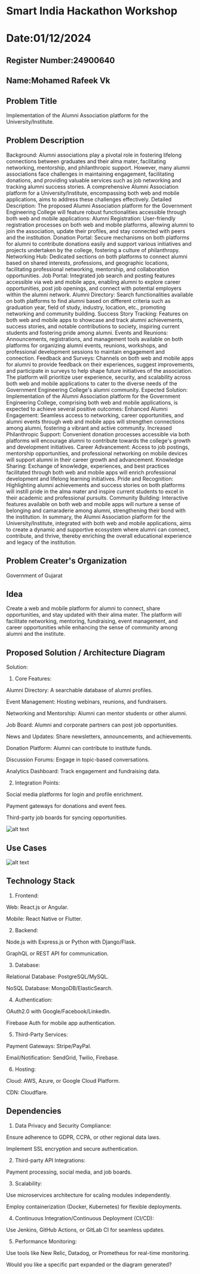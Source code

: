 # Smart India Hackathon Workshop
# Date:01/12/2024
## Register Number:24900640
## Name:Mohamed Rafeek Vk
## Problem Title
Implementation of the Alumni Association platform for the University/Institute.
## Problem Description
Background: Alumni associations play a pivotal role in fostering lifelong connections between graduates and their alma mater, facilitating networking, mentorship, and philanthropic support. However, many alumni associations face challenges in maintaining engagement, facilitating donations, and providing valuable services such as job networking and tracking alumni success stories. A comprehensive Alumni Association platform for a University/Institute, encompassing both web and mobile applications, aims to address these challenges effectively. Detailed Description: The proposed Alumni Association platform for the Government Engineering College will feature robust functionalities accessible through both web and mobile applications: Alumni Registration: User-friendly registration processes on both web and mobile platforms, allowing alumni to join the association, update their profiles, and stay connected with peers and the institution. Donation Portal: Secure mechanisms on both platforms for alumni to contribute donations easily and support various initiatives and projects undertaken by the college, fostering a culture of philanthropy. Networking Hub: Dedicated sections on both platforms to connect alumni based on shared interests, professions, and geographic locations, facilitating professional networking, mentorship, and collaboration opportunities. Job Portal: Integrated job search and posting features accessible via web and mobile apps, enabling alumni to explore career opportunities, post job openings, and connect with potential employers within the alumni network. Alumni Directory: Search functionalities available on both platforms to find alumni based on different criteria such as graduation year, field of study, industry, location, etc., promoting networking and community building. Success Story Tracking: Features on both web and mobile apps to showcase and track alumni achievements, success stories, and notable contributions to society, inspiring current students and fostering pride among alumni. Events and Reunions: Announcements, registrations, and management tools available on both platforms for organizing alumni events, reunions, workshops, and professional development sessions to maintain engagement and connection. Feedback and Surveys: Channels on both web and mobile apps for alumni to provide feedback on their experiences, suggest improvements, and participate in surveys to help shape future initiatives of the association. The platform will prioritize user experience, security, and scalability across both web and mobile applications to cater to the diverse needs of the Government Engineering College's alumni community. Expected Solution: Implementation of the Alumni Association platform for the Government Engineering College, comprising both web and mobile applications, is expected to achieve several positive outcomes: Enhanced Alumni Engagement: Seamless access to networking, career opportunities, and alumni events through web and mobile apps will strengthen connections among alumni, fostering a vibrant and active community. Increased Philanthropic Support: Convenient donation processes accessible via both platforms will encourage alumni to contribute towards the college's growth and development initiatives. Career Advancement: Access to job postings, mentorship opportunities, and professional networking on mobile devices will support alumni in their career growth and advancement. Knowledge Sharing: Exchange of knowledge, experiences, and best practices facilitated through both web and mobile apps will enrich professional development and lifelong learning initiatives. Pride and Recognition: Highlighting alumni achievements and success stories on both platforms will instill pride in the alma mater and inspire current students to excel in their academic and professional pursuits. Community Building: Interactive features available on both web and mobile apps will nurture a sense of belonging and camaraderie among alumni, strengthening their bond with the institution. In summary, the Alumni Association platform for the University/Institute, integrated with both web and mobile applications, aims to create a dynamic and supportive ecosystem where alumni can connect, contribute, and thrive, thereby enriching the overall educational experience and legacy of the institution.
## Problem Creater's Organization
Government of Gujarat

## Idea
Create a web and mobile platform for alumni to connect, share opportunities, and stay updated with their alma mater. The platform will facilitate networking, mentoring, fundraising, event management, and career opportunities while enhancing the sense of community among alumni and the institute.


## Proposed Solution / Architecture Diagram
Solution:

1. Core Features:

Alumni Directory: A searchable database of alumni profiles.

Event Management: Hosting webinars, reunions, and fundraisers.

Networking and Mentorship: Alumni can mentor students or other alumni.

Job Board: Alumni and corporate partners can post job opportunities.

News and Updates: Share newsletters, announcements, and achievements.

Donation Platform: Alumni can contribute to institute funds.

Discussion Forums: Engage in topic-based conversations.

Analytics Dashboard: Track engagement and fundraising data.



2. Integration Points:

Social media platforms for login and profile enrichment.

Payment gateways for donations and event fees.

Third-party job boards for syncing opportunities.

![alt text](<sih image 1.jpg>)

## Use Cases
![alt text](<sih image 2.jpg>)

## Technology Stack
1. Frontend:

Web: React.js or Angular.

Mobile: React Native or Flutter.



2. Backend:

Node.js with Express.js or Python with Django/Flask.

GraphQL or REST API for communication.



3. Database:

Relational Database: PostgreSQL/MySQL.

NoSQL Database: MongoDB/ElasticSearch.



4. Authentication:

OAuth2.0 with Google/Facebook/LinkedIn.

Firebase Auth for mobile app authentication.



5. Third-Party Services:

Payment Gateways: Stripe/PayPal.

Email/Notification: SendGrid, Twilio, Firebase.



6. Hosting:

Cloud: AWS, Azure, or Google Cloud Platform.

CDN: Cloudflare.



## Dependencies
1. Data Privacy and Security Compliance:

Ensure adherence to GDPR, CCPA, or other regional data laws.

Implement SSL encryption and secure authentication.



2. Third-party API Integrations:

Payment processing, social media, and job boards.



3. Scalability:

Use microservices architecture for scaling modules independently.

Employ containerization (Docker, Kubernetes) for flexible deployments.



4. Continuous Integration/Continuous Deployment (CI/CD):

Use Jenkins, GitHub Actions, or GitLab CI for seamless updates.



5. Performance Monitoring:

Use tools like New Relic, Datadog, or Prometheus for real-time monitoring.




Would you like a specific part expanded or the diagram generated?